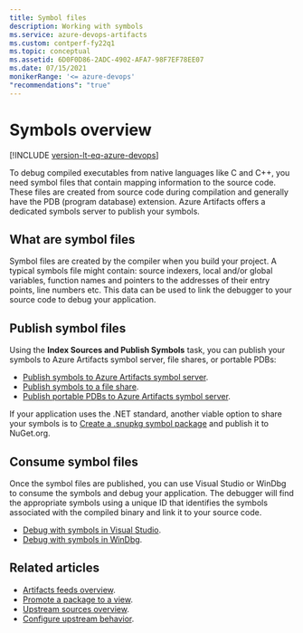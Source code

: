 ```yaml
---
title: Symbol files
description: Working with symbols
ms.service: azure-devops-artifacts
ms.custom: contperf-fy22q1
ms.topic: conceptual
ms.assetid: 6D0F0D86-2ADC-4902-AFA7-98F7EF78EE07
ms.date: 07/15/2021
monikerRange: '<= azure-devops'
"recommendations": "true"
---
```


# Symbols overview

[!INCLUDE [version-lt-eq-azure-devops](../../includes/version-lt-eq-azure-devops.md)]

To debug compiled executables from native languages like C and C++, you need symbol files that contain mapping information to the source code. These files are created from source code during compilation and generally have the PDB (program database) extension. Azure Artifacts offers a dedicated symbols server to publish your symbols.

## What are symbol files

Symbol files are created by the compiler when you build your project. A typical symbols file might contain: source indexers, local and/or global variables, function names and pointers to the addresses of their entry points, line numbers etc. This data can be used to link the debugger to your source code to debug your application.

## Publish symbol files

Using the **Index Sources and Publish Symbols** task, you can publish your symbols to Azure Artifacts symbol server, file shares, or portable PDBs:  

- [Publish symbols to Azure Artifacts symbol server](../../pipelines/artifacts/symbols.md#publish-symbols-to-azure-artifacts-symbol-server).
- [Publish symbols to a file share](../../pipelines/artifacts/symbols.md#publish-symbols-to-a-file-share).
- [Publish portable PDBs to Azure Artifacts symbol server](../../pipelines/artifacts/symbols.md#publish-portable-pdbs-to-azure-artifacts-symbol-server).

If your application uses the .NET standard, another viable option to share your symbols is to [Create a .snupkg symbol package](/nuget/create-packages/symbol-packages-snupkg#creating-a-symbol-package) and publish it to NuGet.org.

## Consume symbol files

Once the symbol files are published, you can use Visual Studio or WinDbg to consume the symbols and debug your application. The debugger will find the appropriate symbols using a unique ID that identifies the symbols associated with the compiled binary and link it to your source code.

- [Debug with symbols in Visual Studio](../symbols/debug-with-symbols-visual-studio.md).
- [Debug with symbols in WinDbg](../symbols/debug-with-symbols-windbg.md).
 
## Related articles

- [Artifacts feeds overview](./feeds.md).
- [Promote a package to a view](../feeds/views.md).
- [Upstream sources overview](./upstream-sources.md).
- [Configure upstream behavior](./upstream-behavior.md).

